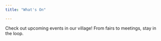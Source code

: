 ```yaml
---
title: "What's On"

---
```

Check out upcoming events in our village! From fairs to meetings, stay in the loop.
